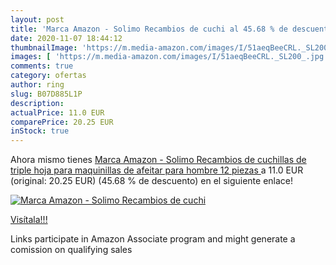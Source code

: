 ```yaml
---
layout: post
title: 'Marca Amazon - Solimo Recambios de cuchi al 45.68 % de descuento'
date: 2020-11-07 18:44:12
thumbnailImage: 'https://m.media-amazon.com/images/I/51aeqBeeCRL._SL200_.jpg'
images: [ 'https://m.media-amazon.com/images/I/51aeqBeeCRL._SL200_.jpg' ]
comments: true
category: ofertas
author: ring
slug: B07D885L1P
description:
actualPrice: 11.0 EUR
comparePrice: 20.25 EUR
inStock: true
---
```


Ahora mismo tienes [Marca Amazon - Solimo Recambios de cuchillas de triple hoja para maquinillas de afeitar para hombre  12 piezas ](https://www.amazon.es/dp/B07D885L1P/?tag=tolees-21) a 11.0 EUR (original: 20.25 EUR) (45.68 %  de descuento) en el siguiente enlace!

[![Marca Amazon - Solimo Recambios de cuchi](https://m.media-amazon.com/images/I/51aeqBeeCRL._SL200_.jpg)](https://www.amazon.es/dp/B07D885L1P/?tag=tolees-21)

[Visítala!!!](https://www.amazon.es/dp/B07D885L1P/?tag=tolees-21)

Links participate in Amazon Associate program and might generate a comission on qualifying sales
